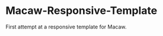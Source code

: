 Macaw-Responsive-Template
=========================

First attempt at a responsive template for Macaw. 
